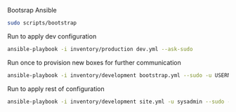 Bootsrap Ansible
```bash
sudo scripts/bootstrap
```

Run to apply dev configuration
```bash
ansible-playbook -i inventory/production dev.yml --ask-sudo
```

Run once to provision new boxes for further communication
```bash
ansible-playbook -i inventory/development bootstrap.yml --sudo -u USERNAME --limit=SUBSET
```

Run to apply rest of configuration
```bash
ansible-playbook -i inventory/development site.yml -u sysadmin --sudo --ask-vault
```
